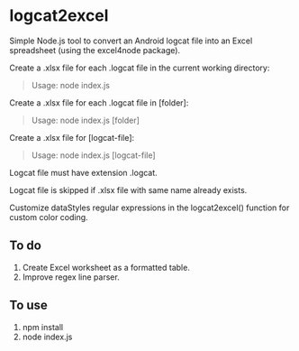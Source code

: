 # logcat2excel

Simple Node.js tool to convert an Android logcat file into an Excel spreadsheet (using the excel4node package).


Create a .xlsx file for each .logcat file in the current working directory:
> Usage: node index.js

Create a .xlsx file for each .logcat file in [folder]:

> Usage: node index.js [folder]

Create a .xlsx file for [logcat-file]:

> Usage: node index.js [logcat-file]

Logcat file must have extension .logcat.

Logcat file is skipped if .xlsx file with same name already exists.

Customize dataStyles regular expressions in the logcat2excel() function for custom color coding.

## To do

1. Create Excel worksheet as a formatted table.
2. Improve regex line parser.

## To use

1. npm install
2. node index.js
